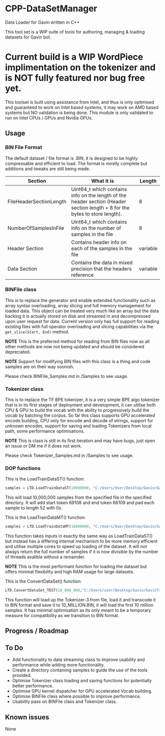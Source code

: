 # CPP-DataSetManager
Data Loader for Gavin written in C++

This tool set is a WIP suite of tools for authoring, managing & loading datasets for Gavin bot.

# Current build is a WIP WordPiece implimentation on the tokenizer and is NOT fully featured nor bug free yet.

This toolset is built using assistance from Intel, and thus is only optimised and guaranteed to work on Intel based systems, it may work on AMD based systems but NO validation is being done. This module is only validated to run on Intel CPUs / GPUs and Nvidia GPUs.

## Usage

### BIN File Format
The default dataset / file format is .BIN, it is designed to be highly compressable and efficient to load. The format is mostly complete but additions and tweaks are still being made.

|Section|What it is|Length|
|------|------|-----------|
|FileHeaderSectionLength|Uint64_t which contains info on the length of the header section (Header section length + 8 for the bytes to store length).| 8 |
|NumberOfSamplesInFile|Uint64_t which contains info on the number of samples in the file| 8 |
|Header Section| Contains header info on each of the samples in the file| variable |
|Data Section| Contains the data in mixed precision that the headers reference| variable |

### BINFile class
This is to replace the generator and enable extended functionality such as array syntax overloading, array slicing and full memory management for loaded data. This object can be treated very much like an array but the data backing it is actually stored on disk and streamed in and decompressed upon user request for data. Current version only has full support for reading existing files with full operator overloading and slicing capabilities via the `get_slice(Start, End)` method.

**NOTE** This is the preferred method for reading from BIN files now as all other methods are now not being updated and should be considered depreciated.

**NOTE** Support for modifying BIN files with this class is a thing and code samples are on their way soonish.

Please check BINFile_Samples.md in /Samples to see usage.

### Tokenizer class
This is to replace the TF BPE tokenizer, it is a very simple BPE algo tokenizer that is in its first stages of deployment and development, it can utilise both CPU & GPU to build the vocab with the ability to progressively build the vocab by batching the corpus.
So far this class supports GPU accelerated encode building, CPU only for encode and decode of strings, support for unknown encodes, support for saving and loading Tokenizers from local path, some performance optimisations.

**NOTE** This is class is still in its first iteration and may have bugs, just open an issue or DM me if it does not work.

Please check Tokenizer_Samples.md in /Samples to see usage.

### DOP functions
This is the LoadTrainDataST() function:
```python
samples = LTD.LoadTrainDataST(10000000, "C:/Users/User/Desktop/Gavin/GavinTraining/", "Tokenizer-3.to.BIN", 69108,66109, 52, 0)
```
This will load 10,000,000 samples from the specified file in the specified directory. It will add start token 69108 and end token 66109 and pad each sample to length 52 with 0s.

This is the LoadTrainDataMT() function:
```python
samples = LTD.LoadTrainDataMT(10000000, "C:/Users/User/Desktop/Gavin/GavinTraining/", "Tokenizer-3.to.BIN", 69108,66109, 52, 0)
```
This function takes inputs in exactly the same way as LoadTrainDataST() but instead has a differing internal mechanism to be more memory efficient and utilise multiple cores to speed up loading of the dataset. It will not always return the full number of samples if it is now divisible by the number of threads avalible without a remainder. 

**NOTE** This is the most performant function for loading the dataset but offers minimal flexibility and high RAM usage for large datasets.

This is the ConvertDataSet() function:
```python
LTD.ConvertDataSet_TEST(10_000_000,"C:/Users/user/Desktop/Gavin/GavinTraining/Tokenizer-3.from", "./10_MILLION.BIN")
```
This function will load up the Tokenizer-3.from file, load it and transcode it to BIN format and save it to 10_MILLION.BIN, it will load the first 10 million samples.
It has minimal optimisation as its only meant to be a temporary measure for compatibility as we transition to BIN format.

## Progress / Roadmap

## To Do
* Add functionality to data streaming class to improve usability and performance while adding more functionality.
* Create a directory containing samples to guide the use of the tools provided.
* Optimise Tokenizer class loading and saving functions for potentially better performance.
* Optimise GPU kernel dispatcher for GPU accelerated Vocab building.
* Optimise BINFile class where possible to improve performance.
* Usability pass on BINFile class and Tokenizer class.

## Known issues
None